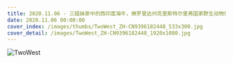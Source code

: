 ```yaml
---
title: 2020.11.06 - 三姐妹泉中的西印度海牛，佛罗里达州克里斯特尔里弗国家野生动物保护区 (© Norbert Probst/Getty Images)
date: 2020.11.06 00:00:00
cover_index: /images/thumbs/TwoWest_ZH-CN9396182448_533x300.jpg
cover_detail: /images/TwoWest_ZH-CN9396182448_1920x1080.jpg
---
```


![TwoWest](/images/TwoWest_ZH-CN9396182448_1920x1080.jpg)
